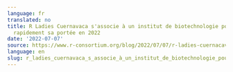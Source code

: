 ```yaml
---
language: fr
translated: no
title: R Ladies Cuernavaca s'associe à un institut de biotechnologie pour étendre
  rapidement sa portée en 2022
date: '2022-07-07'
source: https://www.r-consortium.org/blog/2022/07/07/r-ladies-cuernacava-partners-with-biotechnology-institute
language: en
slug: r_ladies_cuernavaca_s_associe_à_un_institut_de_biotechnologie_pour_étendre_rapidement_sa_portée_en_2022
---
```




